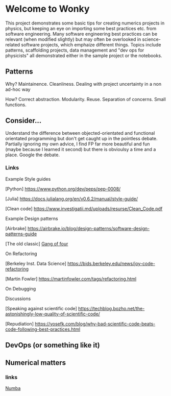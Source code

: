 # Welcome to Wonky

This project demonstrates some basic tips for creating numerics projects in physics, but keeping an eye on importing some best practices etc. from software engineering. 
Many software engineering best practices can be relevant (when modified slightly) but may often be overlooked in science-related software projects, which emphaize different things. Topics include patterns, scaffolding projects, data management and "dev ops for physicists" all demonstrated either in the sample project or the notebooks.

## Patterns 
Why? Maintainence. Cleanliness. Dealing with project uncertainty in a non ad-hoc way

How? Correct abstraction. Modularity. Reuse. Separation of concerns. Small functions. 

## Consider...

Understand the difference between objected-orientated and functional orientated programming but don't get caught up in the pointless debate. Partially ignoring my own advice, I find FP far more beautiful and fun (maybe because I learned it second) but there is obvioulsy a time and a place. Google the debate. 

### Links

Example Style guides

[Python] https://www.python.org/dev/peps/pep-0008/

[Julia] https://docs.julialang.org/en/v0.6.2/manual/style-guide/

[Clean code] https://www.investigatii.md/uploads/resurse/Clean_Code.pdf

Example Design patterns 

[Airbrake] https://airbrake.io/blog/design-patterns/software-design-patterns-guide

[The old classic] [Gang of four](https://www.amazon.co.uk/Design-Patterns-Object-Oriented-Addison-Wesley-Professional-ebook/dp/B000SEIBB8 )

On Refactoring 

[Berkeley Inst. Data Science] https://bids.berkeley.edu/news/joy-code-refactoring

[Martin Fowler] https://martinfowler.com/tags/refactoring.html

On Debugging

Discussions

[Speaking against scientific code] https://techblog.bozho.net/the-astonishingly-low-quality-of-scientific-code/

[Repudiation] https://yosefk.com/blog/why-bad-scientific-code-beats-code-following-best-practices.html


## DevOps (or something like it)

## Numerical matters

### links

[Numba](https://numba.pydata.org/)


